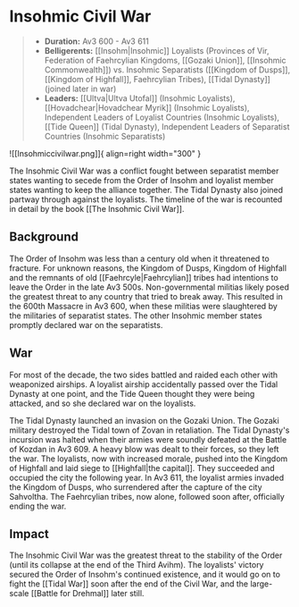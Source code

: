 # Insohmic Civil War

> - **Duration:** Av3 600 - Av3 611
> - **Belligerents:** [[Insohm|Insohmic]] Loyalists (Provinces of Vir, Federation of Faehrcylian Kingdoms, [[Gozaki Union]], [[Insohmic Commonwealth]]) vs. Insohmic Separatists ([[Kingdom of Dusps]], [[Kingdom of Highfall]], Faehrcylian Tribes), [[Tidal Dynasty]] (joined later in war)
> - **Leaders:** [[Ultva|Ultva Utofal]] (Insohmic Loyalists), [[Hovadchear|Hovadchear Myrik]] (Insohmic Loyalists), Independent Leaders of Loyalist Countries (Insohmic Loyalists), [[Tide Queen]] (Tidal Dynasty), Independent Leaders of Separatist Countries (Insohmic Separatists)

![[Insohmiccivilwar.png]]{ align=right width="300" }

The Insohmic Civil War was a conflict fought between separatist member states wanting to secede from the Order of Insohm and loyalist member states wanting to keep the alliance together. The Tidal Dynasty also joined partway through against the loyalists. The timeline of the war is recounted in detail by the book [[The Insohmic Civil War]]. 

## Background

The Order of Insohm was less than a century old when it threatened to fracture. For unknown reasons, the Kingdom of Dusps, Kingdom of Highfall and the remnants of old [[Faehrcyle|Faehrcylian]] tribes had intentions to leave the Order in the late Av3 500s. Non-governmental militias likely posed the greatest threat to any country that tried to break away. This resulted in the 600th Massacre in Av3 600, when these militias were slaughtered by the militaries of separatist states. The other Insohmic member states promptly declared war on the separatists.

## War

For most of the decade, the two sides battled and raided each other with weaponized airships. A loyalist airship accidentally passed over the Tidal Dynasty at one point, and the Tide Queen thought they were being attacked, and so she declared war on the loyalists. 

The Tidal Dynasty launched an invasion on the Gozaki Union. The Gozaki military destroyed the Tidal town of Zovan in retaliation. The Tidal Dynasty's incursion was halted when their armies were soundly defeated at the Battle of Kozdan in Av3 609. A heavy blow was dealt to their forces, so they left the war. The loyalists, now with increased morale, pushed into the Kingdom of Highfall and laid siege to [[Highfall|the capital]]. They succeeded and occupied the city the following year. In Av3 611, the loyalist armies invaded the Kingdom of Dusps, who surrendered after the capture of the city Sahvoltha. The Faehrcylian tribes, now alone, followed soon after, officially ending the war.

## Impact

The Insohmic Civil War was the greatest threat to the stability of the Order (until its collapse at the end of the Third Avihm). The loyalists' victory secured the Order of Insohm's continued existence, and it would go on to fight the [[Tidal War]] soon after the end of the Civil War, and the large-scale [[Battle for Drehmal]] later still.
